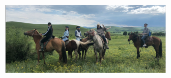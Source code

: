 ![图片描述](wechatIMG12.jpeg)

<!--
### Hi👋  I AM YANG 
🌱 I am Yang Zhao. Now I am a international student in Canada.Previously I have some internship experiences on Programming RTB advertisement, O2O and ecommerce field as a product manager in large internet company in China.So I understand some app recommendation algorithms, can use Axure to design app or backend functionality, data dashboard，etc.
🌱 Now，I am learning software development in Canada,my courses include front-end, Python, C, data analysis,etc. Oh, to be a professonal engineer is not so easy， my development knowledge framework is still very incomplete, and I need more training 
and practice. 
🌱 Well, I like to hear from you, please give me more feedback. [你的邮箱地址](mailto:zhaoyanglove2022@126.com)


-->
